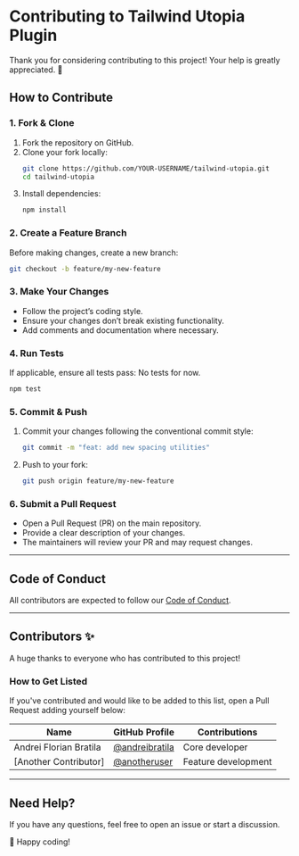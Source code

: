 # Contributing to Tailwind Utopia Plugin

Thank you for considering contributing to this project! Your help is greatly appreciated. 🎉

## How to Contribute

### 1. Fork & Clone

1. Fork the repository on GitHub.
2. Clone your fork locally:
   ```bash
   git clone https://github.com/YOUR-USERNAME/tailwind-utopia.git
   cd tailwind-utopia
   ```
3. Install dependencies:
   ```bash
   npm install
   ```

### 2. Create a Feature Branch

Before making changes, create a new branch:

```bash
git checkout -b feature/my-new-feature
```

### 3. Make Your Changes

- Follow the project’s coding style.
- Ensure your changes don’t break existing functionality.
- Add comments and documentation where necessary.

### 4. Run Tests

If applicable, ensure all tests pass:
No tests for now.

```bash
npm test
```

### 5. Commit & Push

1. Commit your changes following the conventional commit style:
   ```bash
   git commit -m "feat: add new spacing utilities"
   ```
2. Push to your fork:
   ```bash
   git push origin feature/my-new-feature
   ```

### 6. Submit a Pull Request

- Open a Pull Request (PR) on the main repository.
- Provide a clear description of your changes.
- The maintainers will review your PR and may request changes.

---

## Code of Conduct

All contributors are expected to follow our [Code of Conduct](CODE_OF_CONDUCT.md).

---

## Contributors ✨

A huge thanks to everyone who has contributed to this project!

### How to Get Listed

If you've contributed and would like to be added to this list, open a Pull Request adding yourself below:

| Name                   | GitHub Profile                                     | Contributions       |
| ---------------------- | -------------------------------------------------- | ------------------- |
| Andrei Florian Bratila | [@andreibratila](https://github.com/andreibratila) | Core developer      |
| [Another Contributor]  | [@anotheruser](https://github.com/anotheruser)     | Feature development |

---

## Need Help?

If you have any questions, feel free to open an issue or start a discussion.

🚀 Happy coding!
